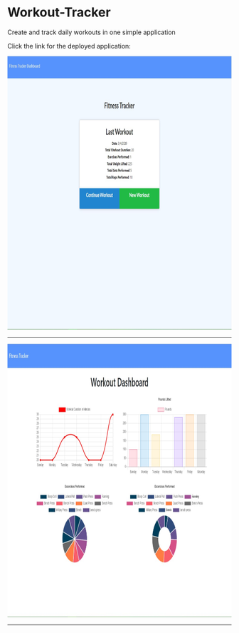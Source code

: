 # Workout-Tracker
Create and track daily workouts in one simple application


Click the link for the deployed application: 

<img src="/images/screen2.jpg" alt="Workout Tracker Display Screen" style="width:725px;height:613px;" >
<hr>
<img src="/images/screen1.jpg" alt="Workout Tracker Display Screen"  style="width:725px;height:613px;">
<hr>
